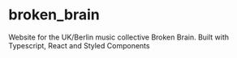 # broken_brain
Website for the UK/Berlin music collective Broken Brain. Built with Typescript, React and Styled Components
